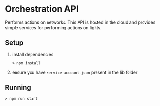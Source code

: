 # Orchestration API

Performs actions on networks. This API is hosted in the cloud and provides simple services for performing actions on lights.

## Setup
1. install dependencies
	```
	> npm install
	```
2. ensure you have `service-account.json` present in the lib folder

## Running
```
> npm run start
```